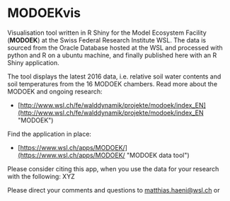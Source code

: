 # MODOEKvis
Visualisation tool written in R Shiny for the Model Ecosystem Facility (**MODOEK**) at the Swiss Federal Research Institute WSL. The data is sourced from the Oracle Database hosted at the WSL and processed with python and R on a ubuntu machine, and finally published here with an R Shiny application.

The tool displays the latest 2016 data, i.e. relative soil water contents and soil temperatures from the 16 MODOEK chambers. Read more about the MODOEK and ongoing research:

* [http://www.wsl.ch/fe/walddynamik/projekte/modoek/index_EN](http://www.wsl.ch/fe/walddynamik/projekte/modoek/index_EN "MODOEK")

Find the application in place:

* [https://www.wsl.ch/apps/MODOEK/](https://www.wsl.ch/apps/MODOEK/ "MODOEK data tool")

Please consider citing this app, when you use the data for your research with the following:
XYZ

Please direct your comments and questions to [matthias.haeni@wsl.ch](mailto:matthias.haeni@wsl.ch "matthias.haeni@wsl.ch") or
